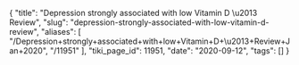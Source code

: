 {
    "title": "Depression strongly associated with low Vitamin D \u2013 Review",
    "slug": "depression-strongly-associated-with-low-vitamin-d-review",
    "aliases": [
        "/Depression+strongly+associated+with+low+Vitamin+D+\u2013+Review+Jan+2020",
        "/11951"
    ],
    "tiki_page_id": 11951,
    "date": "2020-09-12",
    "tags": []
}